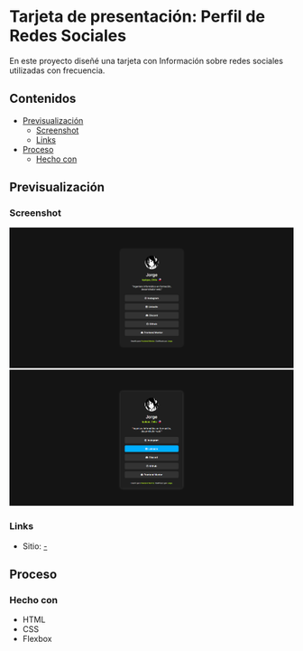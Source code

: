 # Tarjeta de presentación: Perfil de Redes Sociales

En este proyecto diseñé una tarjeta con Información sobre redes sociales utilizadas con frecuencia.

## Contenidos

- [Previsualización](#previsualización)
  - [Screenshot](#screenshot)
  - [Links](#links)
- [Proceso](#proceso)
  - [Hecho con](#hecho-con)

## Previsualización

### Screenshot

![](./assets/images/example1.png)
![](./assets/images/example2.png)

### Links

- Sitio: [-](#)

## Proceso

### Hecho con

- HTML
- CSS
- Flexbox